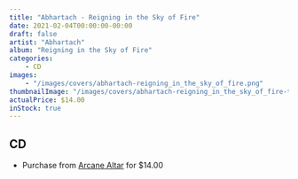 ```yaml
---
title: "Abhartach - Reigning in the Sky of Fire"
date: 2021-02-04T00:00:00-00:00
draft: false
artist: "Abhartach"
album: "Reigning in the Sky of Fire"
categories:
    - CD
images:
    - "/images/covers/abhartach-reigning_in_the_sky_of_fire.png"
thumbnailImage: "/images/covers/abhartach-reigning_in_the_sky_of_fire-thumb.png"
actualPrice: $14.00
inStock: true
---
```


## CD
* Purchase from [Arcane Altar](https://arcanealtar.bigcartel.com/product/abhartach-reigning-in-the-sky-of-fire-cd) for $14.00
